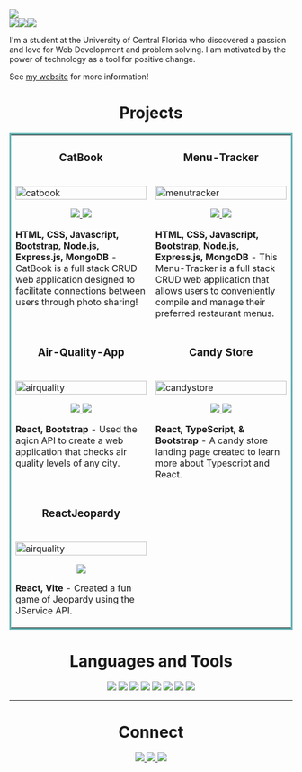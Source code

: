 <img src="https://github.com/fatima-basharat/fatima-basharat/assets/117535181/ee344332-d157-4c2d-81b1-2adf18ba76dd" style="width=100%">



<div style="display: flex; flex-direction: row;" align=center >
  <a href="https://fatimabasharat.netlify.app/" target="_blank">
    <img src="https://img.shields.io/static/v1?&style=flat&logo=react&logoColor=AD9D90&labelColor=white&label=&message=PORTFOLIO&color=AD9D90"/>
  </a>
  <a href="https://www.linkedin.com/in/fatima-basharat-00a7381bb" target="_blank">
    <img src="https://img.shields.io/static/v1?&style=flat&logo=linkedin&logoColor=AD9D90&labelColor=white&label=&message=LINKEDIN&color=AD9D90"/>
  </a>
  <a href="https://github.com/fatima-basharat/fatima-basharat/files/12488535/Fatima.Basharat.Resume.pdf" target="_blank">
      <img src="https://img.shields.io/static/v1?&style=flat&logo=react&logoColor=AD9D90&labelColor=white&label=&message=RESUME&color=AD9D90"/>
  </a>
</div>



I'm a student at the University of Central Florida who discovered a passion and love for Web Development and problem solving. I am motivated by the power of technology as a tool for positive change.

See [my website](https://fatimabasharat.netlify.app/) for more information! 



<h1 align="center">Projects</h1>
<table bordercolor="#66b2b2">
  
  <tr>
    <td width="50%" valign="top">
      <h3 align="center">CatBook</h3>
        <br />
        <a target="_blank" href="https://catbook-xxi5.onrender.com">
          <img width="100%" alt="catbook" src="https://github.com/fatima-basharat/fatima-basharat/assets/117535181/29d008ba-f338-45ac-9840-167b9e5b0fa1">
        </a>
        <br />
        <p align="center">
          
  <a href="https://github.com/fatima-basharat/catbook.git" target="_blank">
    <img src="https://img.shields.io/static/v1?label=|&message=REPO&color=23555f&style=plastic&logo=github&logo-color=white"/>
  </a>  
  <a href="https://catbook-xxi5.onrender.com" target="_blank">
    <img src="https://img.shields.io/static/v1?label=|&message=WEBSITE&color=cdf998&style=plastic&logo=wordpress&logo-color=white"/>
  </a>
      </p>
        <p><strong>HTML, CSS, Javascript, Bootstrap, Node.js, Express.js, MongoDB</strong> - CatBook is a full stack CRUD web application designed to facilitate connections between users through photo sharing!</p>
    </td>
    <td width="50%" valign="top">
      <h3 align="center">Menu-Tracker</h3>
        <br />
      <a target="_blank" href="https://menu-app-uwjg.onrender.com/">
            <img src="https://github.com/fatima-basharat/fatima-basharat/assets/117535181/1b5a904d-8f21-4ea5-8579-c7e5d6166d28" width="100%"  alt="menutracker"/>
        </a>
        <br />
        <p align="center">   
          
  <a href="https://github.com/fatima-basharat/Menu-Tracker.git" target="_blank">
    <img src="https://img.shields.io/static/v1?label=|&message=REPO&color=23555f&style=plastic&logo=github&logo-color=white"/>
  </a>
  <a href="https://menu-app-uwjg.onrender.com/" target="_blank">
    <img src="https://img.shields.io/static/v1?label=|&message=WEBSITE&color=cdf998&style=plastic&logo=wordpress&logo-color=white"/>
  </a>
      </p>
        <p><strong>HTML, CSS, Javascript, Bootstrap, Node.js, Express.js, MongoDB</strong> - This Menu-Tracker is a full stack CRUD web application that allows users to conveniently compile and manage their preferred restaurant menus.</p>
    </td>
  </tr>
  
  <tr>
    <td width="50%" valign="top">
      <h3 align="center">Air-Quality-App</h3>
      <br />
        <a target="_blank" href="https://fatimabasharat.netlify.app/">
          <img width="100%" alt="airquality" src="https://github.com/fatima-basharat/fatima-basharat/assets/117535181/b4c95d12-7c23-45a3-b6d0-068ddffb8f23">
      </a>
      <br />
        <p align="center">
  <a href="https://github.com/fatima-basharat/Air-Quality-App.git" target="_blank">
    <img src="https://img.shields.io/static/v1?label=|&message=REPO&color=23555f&style=plastic&logo=github&logo-color=white"/>
  </a>
  <a href="https://air-quality-checker-app.netlify.app/" target="_blank">
    <img src="https://img.shields.io/static/v1?label=|&message=WEBSITE&color=cdf998&style=plastic&logo=wordpress&logo-color=white"/>
  </a>
      </p>
        <p><strong>React, Bootstrap</strong> - Used the aqicn API to create a web application that checks air quality levels of any city.</p>
    </td>
    <td width="50%" valign="top">
      <h3 align="center">Candy Store</h3>
      <br />
        <a target="_blank" href="https://candy-store-page.netlify.app/">
          <img src="https://github.com/fatima-basharat/Candy-Store/assets/117535181/cf2bc1bb-6129-48f7-9567-e1fa22e2f5e0" width="100%" alt="candystore"/>
      </a>
      <br />
        <p align="center">
  <a href="https://github.com/fatima-basharat/Candy-Store" target="_blank">
    <img src="https://img.shields.io/static/v1?label=|&message=REPO&color=23555f&style=plastic&logo=github&logo-color=white"/>
  </a>
  <a href="https://candy-store-page.netlify.app/" target="_blank">
    <img src="https://img.shields.io/static/v1?label=|&message=WEBSITE&color=cdf998&style=plastic&logo=wordpress&logo-color=white"/>
  </a>
      </p>
        <p><strong>React, TypeScript, & Bootstrap</strong> - A candy store landing page created to learn more about Typescript and React.</p>
    </td>
  </tr>

  <tr>
    <td width="50%" valign="top">
      <h3 align="center">ReactJeopardy</h3>
      <br />
        <a target="_blank" href="https://github.com/fatima-basharat/ReactJeopardy.git">
          <img width="100%" alt="airquality" src="https://github.com/fatima-basharat/fatima-basharat/assets/117535181/a4d0fed7-5aa1-4e0c-a699-3e40759f5ad0">
      </a>
      <br />
        <p align="center">
  <a href="https://github.com/fatima-basharat/ReactJeopardy.git" target="_blank">
    <img src="https://img.shields.io/static/v1?label=|&message=REPO&color=23555f&style=plastic&logo=github&logo-color=white"/>
  </a>
      </p>
        <p><strong>React, Vite</strong> - Created a fun game of Jeopardy using the JService API.</p>
    </td>
  </tr> 
  
</table>


<h1 align="center">Languages and Tools</h1>

<p align="center">
    <img src="https://img.shields.io/static/v1?&style=flat&logo=HTML5&logoColor=white&labelColor=AD9D90&label=&message=HTML&color=AD9D90"/>
    <img src="https://img.shields.io/static/v1?&style=flat&logo=CSS3&logoColor=white&labelColor=AD9D90&label=&message=CSS&color=AD9D90"/>
    <img src="https://img.shields.io/static/v1?&style=flat&logo=javascript&logoColor=white&labelColor=AD9D90&label=&message=JAVASCRIPT&color=AD9D90"/>
    <img src="https://img.shields.io/static/v1?&style=flat&logo=bootstrap&logoColor=white&labelColor=AD9D90&label=&message=BOOTSTRAP&color=AD9D90"/>
    <img src="https://img.shields.io/static/v1?&style=flat&logo=react&logoColor=white&labelColor=AD9D90&label=&message=REACT&color=AD9D90"/>
    <img src="https://img.shields.io/static/v1?&style=flat&logo=mongodb&logoColor=white&labelColor=AD9D90&label=&message=MONGODB&color=AD9D90"/>
    <img src="https://img.shields.io/static/v1?&style=flat&logo=express&logoColor=white&labelColor=AD9D90&label=&message=EXPRESS&color=AD9D90"/>
    <img src="https://img.shields.io/static/v1?&style=flat&logo=nodedotjs&logoColor=white&labelColor=AD9D90&label=&message=NODE&color=AD9D90"/>
</p>

---

<h1 align="center">Connect</h1>

<p align="center">
  <a href="https://fatimabasharat.netlify.app/" target="_blank">
    <img src="https://img.shields.io/static/v1?&style=flat&logo=react&logoColor=AD9D90&labelColor=white&label=&message=PORTFOLIO&color=AD9D90"/>
  </a>
  <a href="https://www.linkedin.com/in/fatima-basharat-00a7381bb" target="_blank">
    <img src="https://img.shields.io/static/v1?&style=flat&logo=linkedin&logoColor=AD9D90&labelColor=white&label=&message=LINKEDIN&color=AD9D90"/>
  </a>
  <a href="https://github.com/fatima-basharat/fatima-basharat/files/12488535/Fatima.Basharat.Resume.pdf" target="_blank">
      <img src="https://img.shields.io/static/v1?&style=flat&logo=react&logoColor=AD9D90&labelColor=white&label=&message=RESUME&color=AD9D90"/>
  </a>
</p>
